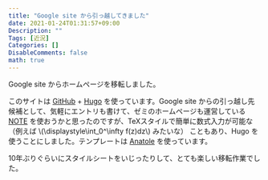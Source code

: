 ```yaml
---
title: "Google site から引っ越してきました"
date: 2021-01-24T01:31:57+09:00
Description: ""
Tags: [近況]
Categories: []
DisableComments: false
math: true
---
```


Google site からホームページを移転しました。

このサイトは [GitHub](https://github.co.jp/) + [Hugo](https://gohugo.io/) を使っています。Google site からの引っ越し先候補として、気軽にエントリも書けて、ゼミのホームページも運営している [NOTE](https://note.com/) を使おうかと思ったのですが、TeXスタイルで簡単に数式入力が可能な（例えば \\(\displaystyle\int_0^\infty f(z)dz\\) みたいな） こともあり、Hugo を使うことにしました。テンプレートは [Anatole](https://themes.gohugo.io/themes/anatole/) を使っています。

10年ぶりぐらいにスタイルシートをいじったりして、とても楽しい移転作業でした。





